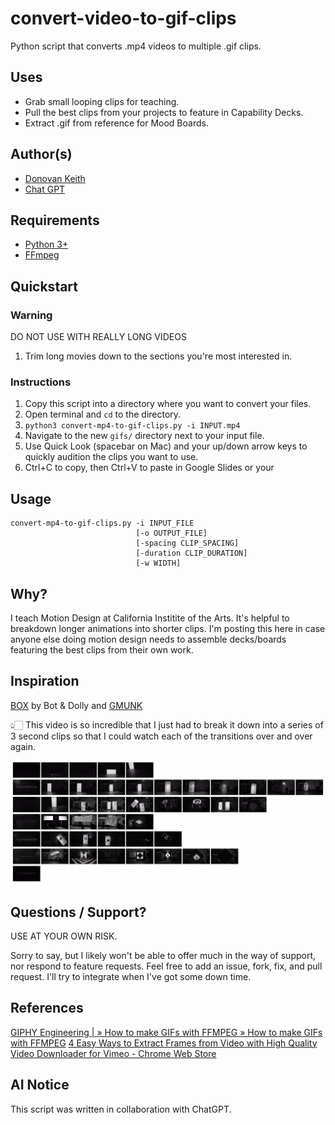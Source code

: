# convert-video-to-gif-clips

Python script that converts .mp4 videos to multiple .gif clips.

## Uses

- Grab small looping clips for teaching.
- Pull the best clips from your projects to feature in Capability Decks.
- Extract .gif from reference for Mood Boards.

## Author(s)

- [Donovan Keith](https://www.donovankeith.com)
- [Chat GPT](https://chat.openai.com)

## Requirements

- [Python 3+](https://www.python.org/downloads/)
- [FFmpeg](https://ffmpeg.org/)

## Quickstart

### Warning

DO NOT USE WITH REALLY LONG VIDEOS

1. Trim long movies down to the sections you're most interested in.

### Instructions

1. Copy this script into a directory where you want to convert your files.
2. Open terminal and `cd` to the directory.
3. `python3 convert-mp4-to-gif-clips.py -i INPUT.mp4`
4. Navigate to the new `gifs/` directory next to your input file.
5. Use Quick Look (spacebar on Mac) and your up/down arrow keys to quickly audition the clips you want to use.
6. Ctrl+C to copy, then Ctrl+V to paste in Google Slides or your 

## Usage

```
convert-mp4-to-gif-clips.py -i INPUT_FILE
                            [-o OUTPUT_FILE]
                            [-spacing CLIP_SPACING]
                            [-duration CLIP_DURATION]
                            [-w WIDTH]
```

## Why?

I teach Motion Design at California Institite of the Arts. It's helpful to breakdown longer animations into shorter clips.
I'm posting this here in case anyone else doing motion design needs to assemble decks/boards featuring the best clips from their own work.

## Inspiration

[BOX](https://www.youtube.com/watch?v=lX6JcybgDFo)
by
Bot & Dolly and [GMUNK](https://gmunk.com/BOX)

👆🏻 This video is so incredible that I just had to break it down into a series of 3 second clips so that I could watch each of the transitions over and over again.

![Grid of Images from the video BOX](media/box-clips-in-moodboard.png)

## Questions / Support?

USE AT YOUR OWN RISK.

Sorry to say, but I likely won't be able to offer much in the way of support, nor respond to feature requests.
Feel free to add an issue, fork, fix, and pull request. I'll try to integrate when I've got some down time.

## References

[GIPHY Engineering | » How to make GIFs with FFMPEG » How to make GIFs with FFMPEG](https://engineering.giphy.com/how-to-make-gifs-with-ffmpeg/)
[4 Easy Ways to Extract Frames from Video with High Quality](https://www.videoproc.com/video-editor/extract-frames-from-video.htm)
[Video Downloader for Vimeo - Chrome Web Store](https://chrome.google.com/webstore/detail/video-downloader-for-vime/cgmcdpfpkoildicgacgldinemhgmcbgp/related?hl=en)

## AI Notice

This script was written in collaboration with ChatGPT.
